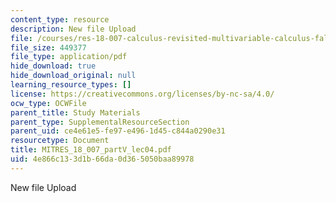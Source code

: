 ```yaml
---
content_type: resource
description: New file Upload
file: /courses/res-18-007-calculus-revisited-multivariable-calculus-fall-2011/4e866c133d1b66da0d365050baa89978_MITRES_18_007_partV_lec04.pdf
file_size: 449377
file_type: application/pdf
hide_download: true
hide_download_original: null
learning_resource_types: []
license: https://creativecommons.org/licenses/by-nc-sa/4.0/
ocw_type: OCWFile
parent_title: Study Materials
parent_type: SupplementalResourceSection
parent_uid: ce4e61e5-fe97-e496-1d45-c844a0290e31
resourcetype: Document
title: MITRES_18_007_partV_lec04.pdf
uid: 4e866c13-3d1b-66da-0d36-5050baa89978
---
```

New file Upload